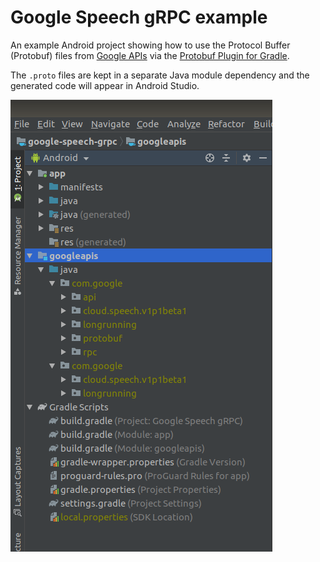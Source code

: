 # Google Speech gRPC example

An example Android project showing how to use the Protocol Buffer (Protobuf) files from [Google APIs](https://github.com/googleapis/googleapis) via the [Protobuf Plugin for Gradle](https://github.com/google/protobuf-gradle-plugin).

The `.proto` files are kept in a separate Java module dependency and the generated code will appear in Android Studio.

![Screenshot of generated files](https://github.com/MattLaurie/google-speech-grpc/blob/master/screenshot.png?raw=true)

